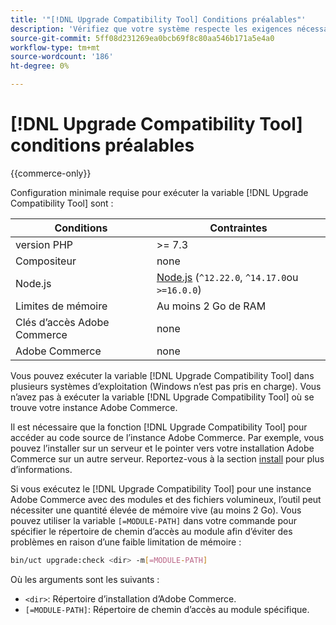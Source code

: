 ```yaml
---
title: '"[!DNL Upgrade Compatibility Tool] Conditions préalables"'
description: 'Vérifiez que votre système respecte les exigences nécessaires à l’exécution de la variable [!DNL Upgrade Compatibility Tool] pour votre projet Adobe Commerce. '
source-git-commit: 5ff08d231269ea0bcb69f8c80aa546b171a5e4a0
workflow-type: tm+mt
source-wordcount: '186'
ht-degree: 0%

---
```



# [!DNL Upgrade Compatibility Tool] conditions préalables

{{commerce-only}}

Configuration minimale requise pour exécuter la variable [!DNL Upgrade Compatibility Tool] sont :

| **Conditions** | **Contraintes** |
|----------------|-----------------|
| version PHP | >= 7.3 |
| Compositeur | none |
| Node.js | [Node.js](https://nodejs.org/) (`^12.22.0`, `^14.17.0`ou `>=16.0.0`) |
| Limites de mémoire | Au moins 2 Go de RAM |
| Clés d’accès Adobe Commerce | none |
| Adobe Commerce | none |

Vous pouvez exécuter la variable [!DNL Upgrade Compatibility Tool] dans plusieurs systèmes d’exploitation (Windows n’est pas pris en charge). Vous n’avez pas à exécuter la variable [!DNL Upgrade Compatibility Tool] où se trouve votre instance Adobe Commerce.

Il est nécessaire que la fonction [!DNL Upgrade Compatibility Tool] pour accéder au code source de l’instance Adobe Commerce. Par exemple, vous pouvez l’installer sur un serveur et le pointer vers votre installation Adobe Commerce sur un autre serveur. Reportez-vous à la section [install](../upgrade-compatibility-tool/install.md) pour plus d’informations.

Si vous exécutez le [!DNL Upgrade Compatibility Tool] pour une instance Adobe Commerce avec des modules et des fichiers volumineux, l’outil peut nécessiter une quantité élevée de mémoire vive (au moins 2 Go). Vous pouvez utiliser la variable `[=MODULE-PATH]` dans votre commande pour spécifier le répertoire de chemin d’accès au module afin d’éviter des problèmes en raison d’une faible limitation de mémoire :

```bash
bin/uct upgrade:check <dir> -m[=MODULE-PATH]
```

Où les arguments sont les suivants :

- `<dir>`: Répertoire d’installation d’Adobe Commerce.
- `[=MODULE-PATH]`: Répertoire de chemin d’accès au module spécifique.
